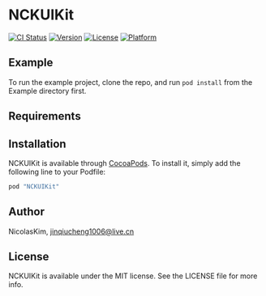 # NCKUIKit

[![CI Status](http://img.shields.io/travis/NicolasKim/NCKUIKit.svg?style=flat)](https://travis-ci.org/NicolasKim/NCKUIKit)
[![Version](https://img.shields.io/cocoapods/v/NCKUIKit.svg?style=flat)](http://cocoapods.org/pods/NCKUIKit)
[![License](https://img.shields.io/cocoapods/l/NCKUIKit.svg?style=flat)](http://cocoapods.org/pods/NCKUIKit)
[![Platform](https://img.shields.io/cocoapods/p/NCKUIKit.svg?style=flat)](http://cocoapods.org/pods/NCKUIKit)

## Example

To run the example project, clone the repo, and run `pod install` from the Example directory first.

## Requirements

## Installation

NCKUIKit is available through [CocoaPods](http://cocoapods.org). To install
it, simply add the following line to your Podfile:

```ruby
pod "NCKUIKit"
```

## Author

NicolasKim, jinqiucheng1006@live.cn

## License

NCKUIKit is available under the MIT license. See the LICENSE file for more info.
